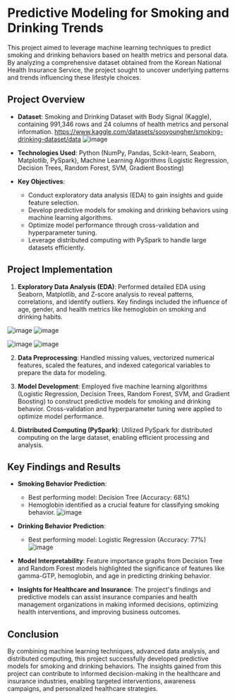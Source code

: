 # Predictive Modeling for Smoking and Drinking Trends
This project aimed to leverage machine learning techniques to predict smoking and drinking behaviors based on health metrics and personal data. By analyzing a comprehensive dataset obtained from the Korean National Health Insurance Service, the project sought to uncover underlying patterns and trends influencing these lifestyle choices.

## Project Overview

- **Dataset**: Smoking and Drinking Dataset with Body Signal (Kaggle), containing 991,346 rows and 24 columns of health metrics and personal information. 
https://www.kaggle.com/datasets/sooyoungher/smoking-drinking-dataset/data
![image](https://github.com/Wsahil/Prediction-models-for-healthcare-analytics/assets/71370836/952089b8-7298-42c8-be10-6b2d31a3653b)

- **Technologies Used**: Python (NumPy, Pandas, Scikit-learn, Seaborn, Matplotlib, PySpark), Machine Learning Algorithms (Logistic Regression, Decision Trees, Random Forest, SVM, Gradient Boosting)
- **Key Objectives**:
  - Conduct exploratory data analysis (EDA) to gain insights and guide feature selection.
  - Develop predictive models for smoking and drinking behaviors using machine learning algorithms.
  - Optimize model performance through cross-validation and hyperparameter tuning.
  - Leverage distributed computing with PySpark to handle large datasets efficiently.

## Project Implementation

1. **Exploratory Data Analysis (EDA)**: Performed detailed EDA using Seaborn, Matplotlib, and Z-score analysis to reveal patterns, correlations, and identify outliers. Key findings included the influence of age, gender, and health metrics like hemoglobin on smoking and drinking habits.

![image](https://github.com/Wsahil/Prediction-models-for-healthcare-analytics/assets/71370836/d1e06efc-2f97-44bd-beca-bc23c7c6e19e) ![image](https://github.com/Wsahil/Prediction-models-for-healthcare-analytics/assets/71370836/25bcbc3c-e710-46e3-9067-558baa0927cf)

![image](https://github.com/Wsahil/Prediction-models-for-healthcare-analytics/assets/71370836/216a23c2-5fda-43d4-a7a1-436b870ea4cc) ![image](https://github.com/Wsahil/Prediction-models-for-healthcare-analytics/assets/71370836/69a07a57-a1fd-4a8d-ab50-ed2172945f83)

2. **Data Preprocessing**: Handled missing values, vectorized numerical features, scaled the features, and indexed categorical variables to prepare the data for modeling.

3. **Model Development**: Employed five machine learning algorithms (Logistic Regression, Decision Trees, Random Forest, SVM, and Gradient Boosting) to construct predictive models for smoking and drinking behavior. Cross-validation and hyperparameter tuning were applied to optimize model performance.

4. **Distributed Computing (PySpark)**: Utilized PySpark for distributed computing on the large dataset, enabling efficient processing and analysis.


## Key Findings and Results

- **Smoking Behavior Prediction**:
  - Best performing model: Decision Tree (Accuracy: 68%)
  - Hemoglobin identified as a crucial feature for classifying smoking behavior.
![image](https://github.com/Wsahil/Prediction-models-for-healthcare-analytics/assets/71370836/db3b430f-56f0-410f-b48e-3bbf31c8868c)

- **Drinking Behavior Prediction**:
  - Best performing model: Logistic Regression (Accuracy: 77%)
![image](https://github.com/Wsahil/Prediction-models-for-healthcare-analytics/assets/71370836/5342b6e4-eef8-46ce-8683-cfa8366d0ab8)

- **Model Interpretability**: Feature importance graphs from Decision Tree and Random Forest models highlighted the significance of features like gamma-GTP, hemoglobin, and age in predicting drinking behavior.

- **Insights for Healthcare and Insurance**: The project's findings and predictive models can assist insurance companies and health management organizations in making informed decisions, optimizing health interventions, and improving business outcomes.


## Conclusion

By combining machine learning techniques, advanced data analysis, and distributed computing, this project successfully developed predictive models for smoking and drinking behaviors. The insights gained from this project can contribute to informed decision-making in the healthcare and insurance industries, enabling targeted interventions, awareness campaigns, and personalized healthcare strategies.
